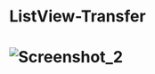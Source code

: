 # ListView-Transfer

# ![Screenshot_2](https://user-images.githubusercontent.com/53290728/68902983-c4443480-074a-11ea-84cd-1c4da1aef1f4.png)
